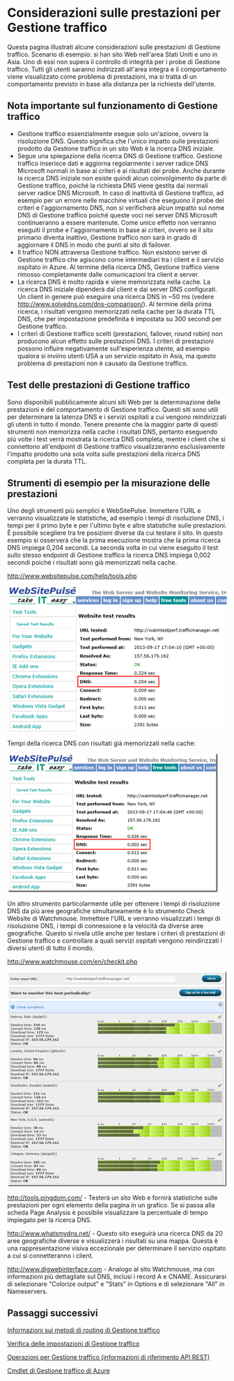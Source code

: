 <properties
   pageTitle="Considerazioni sulle prestazioni per Gestione traffico di Azure | Microsoft Azure"
   description="Informazioni sulle prestazioni in Gestione traffico e su come testare le prestazioni in un sito Web quando si usa Gestione traffico"
   services="traffic-manager"
   documentationCenter=""
   authors="sdwheeler"
   manager="carmonm"
   editor="joaoma" />

<tags 
   ms.service="traffic-manager"
   ms.devlang="na"
   ms.topic="article"
   ms.tgt_pltfrm="na"
   ms.workload="infrastructure-services"
   ms.date="06/10/2016"
   ms.author="sewhee" />


# Considerazioni sulle prestazioni per Gestione traffico

Questa pagina illustrati alcune considerazioni sulle prestazioni di Gestione traffico. Scenario di esempio: si han sito Web nell'area Stati Uniti e uno in Asia. Uno di essi non supera il controllo di integrità per i probe di Gestione traffico. Tutti gli utenti saranno indirizzati all'area integra e il comportamento viene visualizzato come problema di prestazioni, ma si tratta di un comportamento previsto in base alla distanza per la richiesta dell'utente.

  

## Nota importante sul funzionamento di Gestione traffico

- Gestione traffico essenzialmente esegue solo un'azione, ovvero la risoluzione DNS. Questo significa che l'unico impatto sulle prestazioni prodotto da Gestione traffico in un sito Web è la ricerca DNS iniziale.
- Segue una spiegazione della ricerca DNS di Gestione traffico. Gestione traffico inserisce dati e aggiorna regolarmente i server radice DNS Microsoft normali in base ai criteri e ai risultati dei probe. Anche durante la ricerca DNS iniziale non esiste quindi alcun coinvolgimento da parte di Gestione traffico, poiché la richiesta DNS viene gestita dai normali server radice DNS Microsoft. In caso di inattività di Gestione traffico, ad esempio per un errore nelle macchine virtuali che eseguono il probe dei criteri e l'aggiornamento DNS, non si verificherà alcun impatto sul nome DNS di Gestione traffico poiché queste voci nei server DNS Microsoft continueranno a essere mantenute. Come unico effetto non verranno eseguiti il probe e l'aggiornamento in base ai criteri, ovvero se il sito primario diventa inattivo, Gestione traffico non sarà in grado di aggiornare il DNS in modo che punti al sito di failover.
- Il traffico NON attraversa Gestione traffico. Non esistono server di Gestione traffico che agiscono come intermediari tra i client e il servizio ospitato in Azure. Al termine della ricerca DNS, Gestione traffico viene rimosso completamente dalle comunicazioni tra client e server.
- La ricerca DNS è molto rapida e viene memorizzata nella cache. La ricerca DNS iniziale dipenderà dal client e dai server DNS configurati. Un client in genere può eseguire una ricerca DNS in ~50 ms (vedere http://www.solvedns.com/dns-comparison/). Al termine della prima ricerca, i risultati vengono memorizzati nella cache per la durata TTL DNS, che per impostazione predefinita è impostata su 300 secondi per Gestione traffico.
- I criteri di Gestione traffico scelti (prestazioni, failover, round robin) non producono alcun effetto sulle prestazioni DNS. I criteri di prestazioni possono influire negativamente sull'esperienza utente, ad esempio qualora si inviino utenti USA a un servizio ospitato in Asia, ma questo problema di prestazioni non è causato da Gestione traffico.

  

## Test delle prestazioni di Gestione traffico

Sono disponibili pubblicamente alcuni siti Web per la determinazione delle prestazioni e del comportamento di Gestione traffico. Questi siti sono utili per determinare la latenza DNS e i servizi ospitati a cui vengono reindirizzati gli utenti in tutto il mondo. Tenere presente che la maggior parte di questi strumenti non memorizza nella cache i risultati DNS, pertanto eseguendo più volte i test verrà mostrata la ricerca DNS completa, mentre i client che si connettono all'endpoint di Gestione traffico visualizzeranno esclusivamente l'impatto prodotto una sola volta sulle prestazioni della ricerca DNS completa per la durata TTL.


## Strumenti di esempio per la misurazione delle prestazioni


Uno degli strumenti più semplici è WebSitePulse. Immettere l'URL e verranno visualizzate le statistiche, ad esempio i tempi di risoluzione DNS, i tempi per il primo byte e per l'ultimo byte e altre statistiche sulle prestazioni. È possibile scegliere tra tre posizioni diverse da cui testare il sito. In questo esempio si osserverà che la prima esecuzione mostra che la prima ricerca DNS impiega 0,204 secondi. La seconda volta in cui viene eseguito il test sullo stesso endpoint di Gestione traffico la ricerca DNS impiega 0,002 secondi poiché i risultati sono già memorizzati nella cache.

http://www.websitepulse.com/help/tools.php


![pulse1](./media/traffic-manager-performance-considerations/traffic-manager-web-site-pulse.png)

Tempi della ricerca DNS con risultati già memorizzati nella cache:


![pulse2](./media/traffic-manager-performance-considerations/traffic-manager-web-site-pulse2.png)



Un altro strumento particolarmente utile per ottenere i tempi di risoluzione DNS da più aree geografiche simultaneamente è lo strumento Check Website di Watchmouse. Immettere l'URL e verranno visualizzati i tempi di risoluzione DNS, i tempi di connessione e la velocità da diverse aree geografiche. Questo si rivela utile anche per testare i criteri di prestazioni di Gestione traffico e controllare a quali servizi ospitati vengono reindirizzati i diversi utenti di tutto il mondo.

http://www.watchmouse.com/en/checkit.php


![pulse1](./media/traffic-manager-performance-considerations/traffic-manager-web-site-watchmouse.png)

http://tools.pingdom.com/ - Testerà un sito Web e fornirà statistiche sulle prestazioni per ogni elemento della pagina in un grafico. Se si passa alla scheda Page Analysis è possibile visualizzare la percentuale di tempo impiegato per la ricerca DNS.

 

http://www.whatsmydns.net/ - Questo sito eseguirà una ricerca DNS da 20 aree geografiche diverse e visualizzerà i risultati su una mappa. Questa è una rappresentazione visiva eccezionale per determinare il servizio ospitato a cui si connetteranno i client.

 

http://www.digwebinterface.com - Analogo al sito Watchmouse, ma con informazioni più dettagliate sul DNS, inclusi i record A e CNAME. Assicurarsi di selezionare "Colorize output" e "Stats" in Options e di selezionare "All" in Nameservers.

## Passaggi successivi


[Informazioni sui metodi di routing di Gestione traffico](traffic-manager-routing-methods.md)

[Verifica delle impostazioni di Gestione traffico](traffic-manager-testing-settings.md)

[Operazioni per Gestione traffico (informazioni di riferimento API REST)](http://go.microsoft.com/fwlink/?LinkId=313584)

[Cmdlet di Gestione traffico di Azure](http://go.microsoft.com/fwlink/p/?LinkId=400769)
 

<!---HONumber=AcomDC_0824_2016-->
